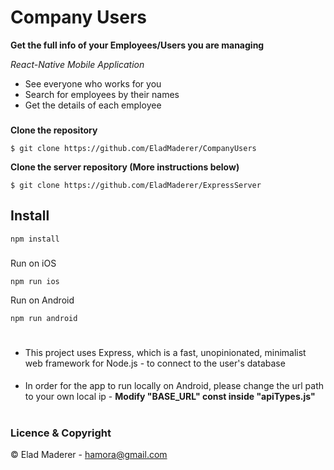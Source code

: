 # Company Users

**Get the full info of your Employees/Users you are managing**

*React-Native Mobile Application*

- See everyone who works for you
- Search for employees by their names
- Get the details of each employee
###

**Clone the repository**

  ```$ git clone https://github.com/EladMaderer/CompanyUsers```
  
**Clone the server repository (More instructions below)**

  ```$ git clone https://github.com/EladMaderer/ExpressServer```

## Install
`npm install`
###
Run on iOS

`npm run ios`

Run on Android

`npm run android`
#

- This project uses Express, which is a fast, unopinionated, minimalist web framework for Node.js -  to connect to the user's database
####
- In order for the app to run locally on Android, please change the url path to your own local ip -
**Modify "BASE_URL" const inside "apiTypes.js"**

#
### Licence & Copyright


© Elad Maderer - <hamora@gmail.com>


 
